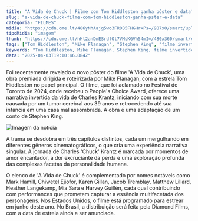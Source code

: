 ```yaml
---
title: "A Vida de Chuck | Filme com Tom Hiddleston ganha pôster e data"
slug: "a-vida-de-chuck-filme-com-tom-hiddleston-ganha-pster-e-data"
categoria: "FILMES"
midia: "https://cdn.ome.lt/486yNhAajg5wo3FR0B5FHGHrxPs=/987x0/smart/uploads/conteudo/fotos/OMELETE_CAPA_-_2025-04-03T151410.904.png"
tipoMidia: "imagem"
thumb: "https://cdn.ome.lt/hHt2anDmESrdfOl7VMsKGVh54mI=/480x360/smart/extras/conteudos/omelete_THUMB_-_2025-04-03T151403.004.png"
tags: ["Tom Hiddleston", "Mike Flanagan", "Stephen King", "filme invertido", "Festival de Toronto", "People's Choice Award", "adaptação literária", "elenco estelar"]
keywords: "Tom Hiddleston, Mike Flanagan, Stephen King, filme invertido, Festival de Toronto, People's Choice Award, adaptação literária, elenco estelar"
data: "2025-04-03T19:10:46.084Z"
---
```


Foi recentemente revelado o novo pôster do filme 'A Vida de Chuck', uma obra premiada dirigida e roteirizada por Mike Flanagan, com a estrela Tom Hiddleston no papel principal. O filme, que foi aclamado no Festival de Toronto de 2024, onde recebeu o People's Choice Award, oferece uma narrativa invertida da vida de Charles Krantz, iniciando com sua morte causada por um tumor cerebral aos 39 anos e retrocedendo até sua infância em uma casa mal assombrada. A obra é uma adaptação de um conto de Stephen King.

![Imagem da notícia](https://cdn.ome.lt/yTHj2GqJB6z8trdCWx734VFh5Ng=/fit-in/837x500/smart/uploads/conteudo/fotos/unnamed_25.jpg)

A trama se desdobra em três capítulos distintos, cada um mergulhando em diferentes gêneros cinematográficos, o que cria uma experiência narrativa singular. A jornada de Charles 'Chuck' Krantz é marcada por momentos de amor encantador, a dor excruciante da perda e uma exploração profunda das complexas facetas da personalidade humana.

O elenco de 'A Vida de Chuck' é complementado por nomes notáveis como Mark Hamill, Chiwetel Ejiofor, Karen Gillan, Jacob Tremblay, Matthew Lillard, Heather Langekamp, Mia Sara e Harvey Guillén, cada qual contribuindo com performances que prometem capturar a essência multifacetada dos personagens. Nos Estados Unidos, o filme está programado para estrear em junho deste ano. No Brasil, a distribuição será feita pela Diamond Films, com a data de estreia ainda a ser anunciada.